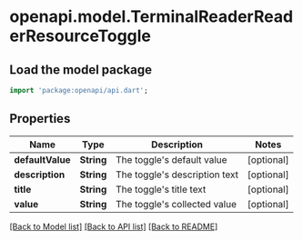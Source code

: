 # openapi.model.TerminalReaderReaderResourceToggle

## Load the model package
```dart
import 'package:openapi/api.dart';
```

## Properties
Name | Type | Description | Notes
------------ | ------------- | ------------- | -------------
**defaultValue** | **String** | The toggle's default value | [optional] 
**description** | **String** | The toggle's description text | [optional] 
**title** | **String** | The toggle's title text | [optional] 
**value** | **String** | The toggle's collected value | [optional] 

[[Back to Model list]](../README.md#documentation-for-models) [[Back to API list]](../README.md#documentation-for-api-endpoints) [[Back to README]](../README.md)


